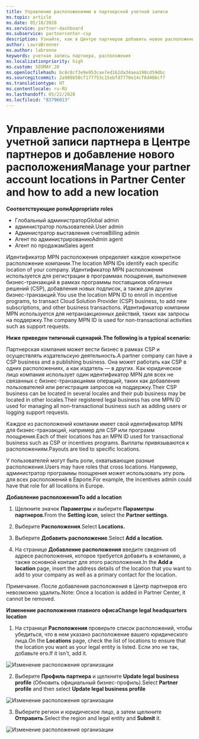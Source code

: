 ```yaml
---
title: Управление расположениями в партнерской учетной записи
ms.topic: article
ms.date: 05/18/2020
ms.service: partner-dashboard
ms.subservice: partnercenter-csp
description: Узнайте, как в Центре партнеров добавить новое расположение и каким образом идентификатор расположения MPN используется в программах поощрений, бизнес-операциях CSP, подписках и других транзакциях.
author: LauraBrenner
ms.author: labrenne
keywords: учетная запись партнера, расположения
ms.localizationpriority: high
ms.custom: SEOMAY.20
ms.openlocfilehash: bc8c8cf3e9e953cae7ed162da34aea190cd59dbc
ms.sourcegitcommit: 2a980b50cf177753c15ebfd7770e14cf6d486cf7
ms.translationtype: HT
ms.contentlocale: ru-RU
ms.lasthandoff: 05/22/2020
ms.locfileid: "83796013"
---
```

# <a name="manage-your-partner-account-locations-in-partner-center-and-how-to-add-a-new-location"></a><span data-ttu-id="964ca-104">Управление расположениями учетной записи партнера в Центре партнеров и добавление нового расположения</span><span class="sxs-lookup"><span data-stu-id="964ca-104">Manage your partner account locations in Partner Center and how to add a new location</span></span>

<span data-ttu-id="964ca-105">**Соответствующие роли**</span><span class="sxs-lookup"><span data-stu-id="964ca-105">**Appropriate roles**</span></span>
- <span data-ttu-id="964ca-106">Глобальный администратор</span><span class="sxs-lookup"><span data-stu-id="964ca-106">Global admin</span></span>
- <span data-ttu-id="964ca-107">администратор пользователей.</span><span class="sxs-lookup"><span data-stu-id="964ca-107">User admin</span></span>
- <span data-ttu-id="964ca-108">Администратор выставления счетов</span><span class="sxs-lookup"><span data-stu-id="964ca-108">Billing admin</span></span>
- <span data-ttu-id="964ca-109">Агент по администрированию</span><span class="sxs-lookup"><span data-stu-id="964ca-109">Admin agent</span></span>
- <span data-ttu-id="964ca-110">Агент по продажам</span><span class="sxs-lookup"><span data-stu-id="964ca-110">Sales agent</span></span>

<span data-ttu-id="964ca-111">Идентификатор MPN расположения определяет каждое конкретное расположение компании.</span><span class="sxs-lookup"><span data-stu-id="964ca-111">The location MPN IDs identify each specific location of your company.</span></span> <span data-ttu-id="964ca-112">Идентификатор MPN расположения используется для регистрации в программах поощрения, выполнения бизнес-транзакций в рамках программы поставщиков облачных решений (CSP), добавления новых подписок, а также для других бизнес-транзакций.</span><span class="sxs-lookup"><span data-stu-id="964ca-112">You use the location MPN ID to enroll in incentive programs, to transact Cloud Solution Provider (CSP) business, to add new subscriptions, and other business transactions.</span></span> <span data-ttu-id="964ca-113">Идентификатор компании MPN используется для нетранзакционных действий, таких как запросы на поддержку.</span><span class="sxs-lookup"><span data-stu-id="964ca-113">The company MPN ID is used for non-transactional activities such as support requests.</span></span>

<span data-ttu-id="964ca-114">**Ниже приведен типичный сценарий.**</span><span class="sxs-lookup"><span data-stu-id="964ca-114">**The following is a typical scenario:**</span></span>

<span data-ttu-id="964ca-115">Партнерская компания может вести бизнес в рамках CSP и осуществлять издательскую деятельность.</span><span class="sxs-lookup"><span data-stu-id="964ca-115">A partner company can have a CSP business and a publishing business.</span></span> <span data-ttu-id="964ca-116">Она может работать как CSP в одних расположениях, а как издатель — в других. Как юридическое лицо компания использует один идентификатор MPN для всех не связанных с бизнес-транзакциями операций, таких как добавление пользователей или регистрация запросов на поддержку.</span><span class="sxs-lookup"><span data-stu-id="964ca-116">Their CSP business can be located in several locales and their pub business may be located in other locales.Their registered legal business has one MPN ID used for managing all non-transactional business such as adding users or logging support requests.</span></span>

<span data-ttu-id="964ca-117">Каждое из расположений компании имеет свой идентификатор MPN для бизнес-транзакций, например для CSP или программ поощрения.</span><span class="sxs-lookup"><span data-stu-id="964ca-117">Each of their locations has an MPN ID used for transactional business such as CSP or incentives programs.</span></span> <span data-ttu-id="964ca-118">Выплаты привязываются к расположениям.</span><span class="sxs-lookup"><span data-stu-id="964ca-118">Payouts are tied to specific locations.</span></span>

<span data-ttu-id="964ca-119">У пользователей могут быть роли, охватывающие разные расположения.</span><span class="sxs-lookup"><span data-stu-id="964ca-119">Users may have roles that cross locations.</span></span> <span data-ttu-id="964ca-120">Например, администратор программы поощрения может использовать эту роль для всех расположений в Европе.</span><span class="sxs-lookup"><span data-stu-id="964ca-120">For example, the incentives admin could have that role for all locations in Europe.</span></span>

<span data-ttu-id="964ca-121">**Добавление расположения**</span><span class="sxs-lookup"><span data-stu-id="964ca-121">**To add a location**</span></span>

1. <span data-ttu-id="964ca-122">Щелкните значок **Параметры** и выберите **Параметры партнеров**.</span><span class="sxs-lookup"><span data-stu-id="964ca-122">From the **Setting icon**, select the **Partner settings**.</span></span> 

2. <span data-ttu-id="964ca-123">Выберите **Расположения**.</span><span class="sxs-lookup"><span data-stu-id="964ca-123">Select **Locations.**</span></span>

3. <span data-ttu-id="964ca-124">Выберите **Добавить расположение**.</span><span class="sxs-lookup"><span data-stu-id="964ca-124">Select **Add a location**.</span></span>  

4. <span data-ttu-id="964ca-125">На странице **Добавление расположения** введите сведения об адресе расположения, которое требуется добавить в компанию, а также основной контакт для этого расположения.</span><span class="sxs-lookup"><span data-stu-id="964ca-125">In the **Add a location** page, insert the address details of the location that you want to add to your company as well as a primary contact for the location.</span></span>

<span data-ttu-id="964ca-126">Примечание. После добавления расположения в Центр партнеров его невозможно удалить.</span><span class="sxs-lookup"><span data-stu-id="964ca-126">Note: Once a location is added in Partner Center, it cannot be removed.</span></span>

<span data-ttu-id="964ca-127">**Изменение расположения главного офиса**</span><span class="sxs-lookup"><span data-stu-id="964ca-127">**Change legal headquarters location**</span></span>

1. <span data-ttu-id="964ca-128">На странице **Расположения** проверьте список расположений, чтобы убедиться, что в нем указано расположение вашего юридического лица.</span><span class="sxs-lookup"><span data-stu-id="964ca-128">On the **Locations** page, check the list of locations to ensure that the location you want as your legal entity is listed.</span></span> <span data-ttu-id="964ca-129">Если это не так, добавьте его.</span><span class="sxs-lookup"><span data-stu-id="964ca-129">If it isn't, add it.</span></span>

![Изменение расположения организации](images/updatepartnerprofile2.png)

2. <span data-ttu-id="964ca-131">Выберите **Профиль партнера** и щелкните **Update legal business profile** (Обновить официальный бизнес-профиль).</span><span class="sxs-lookup"><span data-stu-id="964ca-131">Select **Partner profile** and then select **Update legal business profile**</span></span>

![Изменение расположения организации](images/updatepartnerprofile1.png)

3. <span data-ttu-id="964ca-133">Выберите регион и юридическое лицо, а затем щелкните **Отправить**.</span><span class="sxs-lookup"><span data-stu-id="964ca-133">Select the region and legal entity and **Submit** it.</span></span>

![Изменение расположения организации](images/updatepartnerprofile3.png)

